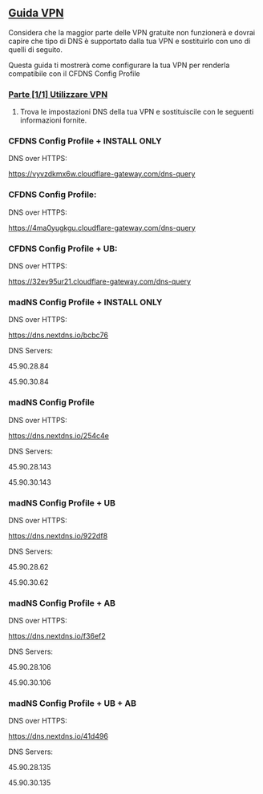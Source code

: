 ## [Guida VPN](accent://)

Considera che la maggior parte delle VPN gratuite non funzionerà e dovrai capire che tipo di DNS è supportato dalla tua VPN e sostituirlo con uno di quelli di seguito.

Questa guida ti mostrerà come configurare la tua VPN per renderla compatibile con il CFDNS Config Profile 

### [Parte [1/1] Utilizzare VPN](accent://)

1. Trova le impostazioni DNS della tua VPN e sostituiscile con le seguenti informazioni fornite.

### CFDNS Config Profile + INSTALL ONLY

DNS over HTTPS:

https://vyvzdkmx6w.cloudflare-gateway.com/dns-query

### CFDNS Config Profile:

DNS over HTTPS:

https://4ma0yugkgu.cloudflare-gateway.com/dns-query

### CFDNS Config Profile + UB:

DNS over HTTPS:

https://32ev95ur21.cloudflare-gateway.com/dns-query

### madNS Config Profile + INSTALL ONLY

DNS over HTTPS:

https://dns.nextdns.io/bcbc76

DNS Servers:

45.90.28.84

45.90.30.84

### madNS Config Profile

DNS over HTTPS:

https://dns.nextdns.io/254c4e

DNS Servers:

45.90.28.143

45.90.30.143

### madNS Config Profile + UB

DNS over HTTPS:

https://dns.nextdns.io/922df8

DNS Servers:

45.90.28.62

45.90.30.62

### madNS Config Profile + AB

DNS over HTTPS:

https://dns.nextdns.io/f36ef2

DNS Servers:

45.90.28.106

45.90.30.106

### madNS Config Profile + UB + AB

DNS over HTTPS:

https://dns.nextdns.io/41d496

DNS Servers:

45.90.28.135

45.90.30.135